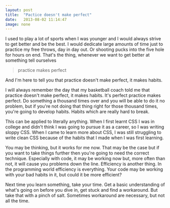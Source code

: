 ```yaml
---
layout: post
title:  "Pactice doesn't make perfect"
date:   2013-08-02 11:14:47
image: none
---
```


I used to play a lot of sports when I was younger and I would always strive to get better and be the best. I would dedicate large amounts of time just to practice my free throws, day in day out. Or shooting pucks into the five hole for hours on end. That's the thing, whenever we want to get better at something tell ourselves

>practice makes perfect

And I'm here to tell you that practice doesn't make perfect, it makes habits.

I will always remember the day that my basketball coach told me that practice doesn't make perfect, it makes habits. It's perfect practice makes perfect. Do something a thousand times over and you will be able to do it no problem, but if you're not doing that thing right for those thousand times, you're going to develop habits. Habits which are really hard to break.

This can be applied to literally anything. When I first learnt CSS I was in college and didn't think I was going to pursue it as a career, so I was writing sloppy CSS. When I came to learn more about CSS, I was still struggling to write clean CSS because of the habits that I made when I was first learning.

You may be thinking, but it works for me now. That may be the case but if you want to take things further then you're going to need the correct technique. Especially with code, it may be working now but, more often than not, it will cause you problems down the line. Efficiency is another thing. In the programming world efficiency is everything. Your code may be working with your bad habits in it, but could it be more efficient?

Next time you learn something, take your time. Get a basic understanding of what's going on before you dive in, get stuck and find a workaround. But take that with a pinch of salt. Sometimes workaround are necessary, but not all the time.